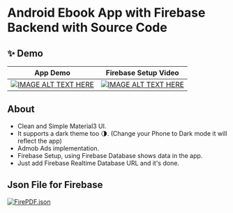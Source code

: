 # Android Ebook App with Firebase Backend with Source Code


## ✨ Demo
|  App Demo  | Firebase Setup Video |
|:-:|:-:|
 | [![IMAGE ALT TEXT HERE](https://img.youtube.com/vi/sO-EYj0JNpM/0.jpg)](https://www.youtube.com/watch?v=sO-EYj0JNpM) |[![IMAGE ALT TEXT HERE](https://img.youtube.com/vi/gtIRO1RpWOQ/0.jpg)](https://www.youtube.com/watch?v=gtIRO1RpWOQ) |

## About
- Clean and Simple Material3 UI.
- It supports a dark theme too 🌗. (Change your Phone to Dark mode it will reflect the app)
- Admob Ads implementation.   
- Firebase Setup, using Firebase Database shows data in the app.
- Just add Firebase Realtime Database URL and it's done.

## Json File for Firebase
[![FirePDF.json](https://lh3.googleusercontent.com/kAyuA6Uo8kCc8EQJNkvj0GHetWNpbwU9ssHPf0tKbDaVddJD3FebnaZM5boUoU4_WLOOlJEVxnLoQFhPg_WuGPSI=w128-h128-e365-rj-sc0x00ffffff)](https://github.com/Dinesh2510/Android-Ebook-App-with-Firebase-Backend/blob/main/firepdf.json)



  
